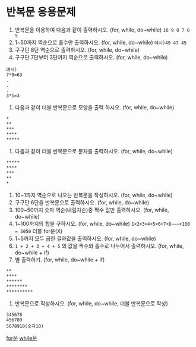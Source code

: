 # 반복문 응용문제

1. 반복문을 이용하여 다음과 같이 출력하시오. (for, while, do~while)
   `10 9 8 7 6 5`
1. 1~50까지 역순으로 홀수만 출력하시오. (for, while, do~while)
   `예시)49 47 45`
1. 구구단 8단 역순으로 출력하시오. (for, while, do~while)
1. 구구단 7단부터 3단까지 역순으로 출력하시오. (for, while, do~while)

```
예시)
7*9=63
.
.
.
3*1=3
```

1. 다음과 같이 더블 반복문으로 모양을 출력 하시오. (for, while, do~while)

```
*
**
***
****
*****
```

1. 다음과 같이 더블 반복문으로 문자를 출력하시오. (for, while, do~while)

```
*****
****
***
**
*
```

1. 10~1까지 역순으로 나오는 반복문을 작성하시오. (for, while, do~while)
1. 구구단 6단을 반복문으로 출력하시오. (for, while, do~while)
1. 100~50까지 숫자 역순(내림차순)중 짝수 값만 출력하시오. (for, while, do~while)
1. 1~100까지의 합을 구하시오. (for, while, do~while)
   `1+2+3+4+5+6+7+8~~~+100 = 5050` 더블 for문(X)
1. 1~5까지 모두 곱한 결과값을 출력하시오. (for, while, do~while)
1. `1 + 2 + 3 + 4 + 5` 의 값을 짝수와 홀수로 나누어서 출력하시오. (for, while, do~while + if)
1. 별 출력하기. (for, while, do~while + if)

```
**
****
******
********
**********
```

1. 반복문으로 작성하시오. (for, while, do~while, 더블 반복문으로 작성)

```
345678
456789
5678910(숫자10)
```

[for문](https://www.acmicpc.net/step/3)
[while문](https://www.acmicpc.net/step/2)
